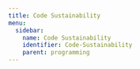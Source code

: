 ```yaml
---
title: Code Sustainability
menu:
  sidebar:
    name: Code Sustainability
    identifier: Code-Sustainability
    parent: programming
---
```



